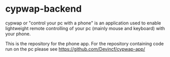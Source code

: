 # cypwap-backend
cypwap or "control your pc with a phone" is an application used to enable lightweight remote controlling of your pc (mainly mouse and keyboard) with your phone.

This is the repository for the phone app. For the repository containing code run on the pc please see https://github.com/Devincf/cypwap-app/

